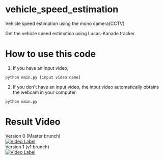 # vehicle_speed_estimation
Vehicle speed estimation using the mono camera(CCTV)

Get the vehicle speed estimation using Lucas-Kanade tracker.

# How to use this code
1. If you have an input video,
```
python main.py [input video name]
```
2. If you don't have an input video, the input video automatically obtains the webcam in your computer.
```
python main.py
```
# Result Video
Version 0 (Master brunch)
<br/>
[![Video Label](http://img.youtube.com/vi/AEd7tev39Ns/0.jpg)](https://www.youtube.com/watch?v=AEd7tev39Ns=0s)
<br/>
Version 1 (v1 brunch)
<br/>
[![Video Label](http://img.youtube.com/vi/gHDH775W1kg/0.jpg)](https://www.youtube.com/watch?v=gHDH775W1kg=0s)
